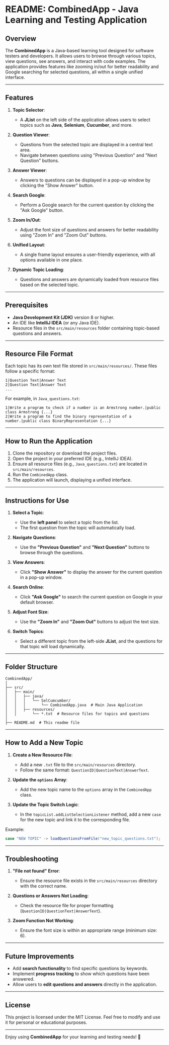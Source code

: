 # README: CombinedApp - Java Learning and Testing Application

## Overview
The **CombinedApp** is a Java-based learning tool designed for software testers and developers. It allows users to browse through various topics, view questions, see answers, and interact with code examples. The application provides features like zooming in/out for better readability and Google searching for selected questions, all within a single unified interface.

---

## Features
1. **Topic Selector**:
   - A **JList** on the left side of the application allows users to select topics such as **Java**, **Selenium**, **Cucumber**, and more.

2. **Question Viewer**:
   - Questions from the selected topic are displayed in a central text area.
   - Navigate between questions using "Previous Question" and "Next Question" buttons.

3. **Answer Viewer**:
   - Answers to questions can be displayed in a pop-up window by clicking the "Show Answer" button.

4. **Search Google**:
   - Perform a Google search for the current question by clicking the "Ask Google" button.

5. **Zoom In/Out**:
   - Adjust the font size of questions and answers for better readability using "Zoom In" and "Zoom Out" buttons.

6. **Unified Layout**:
   - A single frame layout ensures a user-friendly experience, with all options available in one place.

7. **Dynamic Topic Loading**:
   - Questions and answers are dynamically loaded from resource files based on the selected topic.

---

## Prerequisites
- **Java Development Kit (JDK)** version 8 or higher.
- An IDE like **IntelliJ IDEA** (or any Java IDE).
- Resource files in the `src/main/resources` folder containing topic-based questions and answers.

---

## Resource File Format
Each topic has its own text file stored in `src/main/resources/`. These files follow a specific format:

```
1|Question Text|Answer Text
2|Question Text|Answer Text
...
```

For example, in `Java_questions.txt`:
```
1|Write a program to check if a number is an Armstrong number.|public class Armstrong {...}
2|Write a program to find the binary representation of a number.|public class BinaryRepresentation {...}
```

---

## How to Run the Application
1. Clone the repository or download the project files.
2. Open the project in your preferred IDE (e.g., IntelliJ IDEA).
3. Ensure all resource files (e.g., `Java_questions.txt`) are located in `src/main/resources`.
4. Run the `CombinedApp` class.
5. The application will launch, displaying a unified interface.

---

## Instructions for Use
1. **Select a Topic**:
   - Use the **left panel** to select a topic from the list.
   - The first question from the topic will automatically load.

2. **Navigate Questions**:
   - Use the **"Previous Question"** and **"Next Question"** buttons to browse through the questions.

3. **View Answers**:
   - Click **"Show Answer"** to display the answer for the current question in a pop-up window.

4. **Search Online**:
   - Click **"Ask Google"** to search the current question on Google in your default browser.

5. **Adjust Font Size**:
   - Use the **"Zoom In"** and **"Zoom Out"** buttons to adjust the text size.

6. **Switch Topics**:
   - Select a different topic from the left-side **JList**, and the questions for that topic will load dynamically.

---

## Folder Structure
```
CombinedApp/
│
├── src/
│   ├── main/
│   │   ├── java/
│   │   │   └── SelCumcumber/
│   │   │       └── CombinedApp.java  # Main Java Application
│   │   ├── resources/
│   │       └── *.txt  # Resource files for topics and questions
│
├── README.md  # This readme file
```

---

## How to Add a New Topic
1. **Create a New Resource File**:
   - Add a new `.txt` file to the `src/main/resources` directory.
   - Follow the same format: `QuestionID|QuestionText|AnswerText`.

2. **Update the `options` Array**:
   - Add the new topic name to the `options` array in the `CombinedApp` class.

3. **Update the Topic Switch Logic**:
   - In the `topicList.addListSelectionListener` method, add a new `case` for the new topic and link it to the corresponding file.

Example:
```java
case "NEW TOPIC" -> loadQuestionsFromFile("new_topic_questions.txt");
```

---

## Troubleshooting
1. **"File not found" Error**:
   - Ensure the resource file exists in the `src/main/resources` directory with the correct name.

2. **Questions or Answers Not Loading**:
   - Check the resource file for proper formatting (`QuestionID|QuestionText|AnswerText`).

3. **Zoom Function Not Working**:
   - Ensure the font size is within an appropriate range (minimum size: 6).

---

## Future Improvements
- Add **search functionality** to find specific questions by keywords.
- Implement **progress tracking** to show which questions have been answered.
- Allow users to **edit questions and answers** directly in the application.

---

## License
This project is licensed under the MIT License. Feel free to modify and use it for personal or educational purposes.

---

Enjoy using **CombinedApp** for your learning and testing needs! 🎉
